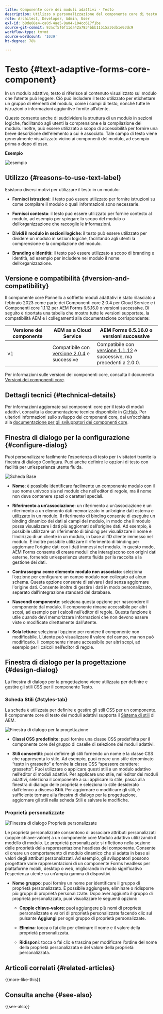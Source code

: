 ```yaml
---
title: Componente core dei moduli adattivi - Testo
description: Utilizzo o personalizzazione del componente core di testo dei moduli adattivi.
role: Architect, Developer, Admin, User
exl-id: b8de68e4-ca0d-4ae5-9a04-104cc617f1be
source-git-commit: 93acf5f6f11da42a7834bbb11b15a36db1e03dc9
workflow-type: tm+mt
source-wordcount: '1039'
ht-degree: 78%

---
```


# Testo {#text-adaptive-forms-core-component}

In un modulo adattivo, testo si riferisce al contenuto visualizzato sul modulo che l’utente può leggere. Ciò può includere il testo utilizzato per etichettare un gruppo di elementi del modulo, come i campi di testo, nonché tutte le istruzioni o informazioni aggiuntive fornite all’utente.

Questo consente anche di suddividere la struttura di un modulo in sezioni logiche, facilitando agli utenti la comprensione e la compilazione del modulo. Inoltre, può essere utilizzato a scopo di accessibilità per fornire una breve descrizione dell’elemento a cui è associato. Tale campo di testo viene generalmente visualizzato vicino ai componenti del modulo, ad esempio prima o dopo di esso.

**Esempio**

![esempio](/help/adaptive-forms/assets/text.png)

## Utilizzo {#reasons-to-use-text-label}

Esistono diversi motivi per utilizzare il testo in un modulo:

- **Fornisci istruzioni**: il testo può essere utilizzato per fornire istruzioni su come compilare il modulo o quali informazioni sono necessarie.

- **Fornisci contesto**: il testo può essere utilizzato per fornire contesto al modulo, ad esempio per spiegare lo scopo del modulo o dell’organizzazione che raccoglie le informazioni.

- **Dividi il modulo in sezioni logiche**: il testo può essere utilizzato per dividere un modulo in sezioni logiche, facilitando agli utenti la comprensione e la compilazione del modulo.

- **Branding e identità**: il testo può essere utilizzato a scopo di branding e identità, ad esempio per includere nel modulo il nome dell’organizzazione.

## Versione e compatibilità {#version-and-compatibility}

Il componente core Pannello a soffietto moduli adattativi è stato rilasciato a febbraio 2023 come parte dei Componenti core 2.0.4 per Cloud Service e i Componenti core 1.1.12 per AEM Forms 6.5.16.0 o versioni successive. Di seguito è riportata una tabella che mostra tutte le versioni supportate, la compatibilità AEM e i collegamenti alla documentazione corrispondente:

| Versione del componente | AEM as a Cloud Service | AEM Forms 6.5.16.0 o versioni successive |
|---|---|---|
| v1 | Compatibile con<br>[versione 2.0.4](/help/adaptive-forms/version.md) e successive | Compatibile con <br>[versione 1.1.12](/help/adaptive-forms/version.md) e successive, ma precedenti a 2.0.0. |

Per informazioni sulle versioni dei componenti core, consulta il documento [Versioni dei componenti core](/help/adaptive-forms/version.md).

<!-- ## Sample Component Output {#sample-component-output}

To experience the Accordion Component as well as see examples of its configuration options as well as HTML and JSON output, visit the [Component Library](https://adobe.com/go/aem_cmp_library_accordion). -->

## Dettagli tecnici {#technical-details}

Per informazioni aggiornate sui componenti core per il testo di moduli adattivi, consulta la documentazione tecnica disponibile in [GitHub](https://github.com/adobe/aem-core-forms-components/tree/master/ui.af.apps/src/main/content/jcr_root/apps/core/fd/components/form/text/v1/text). Per ulteriori informazioni sullo sviluppo dei componenti core, dai un’occhiata alla [documentazione per gli sviluppatori dei componenti core](/help/developing/overview.md).

## Finestra di dialogo per la configurazione {#configure-dialog}

Puoi personalizzare facilmente l’esperienza di testo per i visitatori tramite la finestra di dialogo Configura. Puoi anche definire le opzioni di testo con facilità per un’esperienza utente fluida.

![Scheda Base](/help/adaptive-forms/assets/text_properties.png)

- **Nome**: è possibile identificare facilmente un componente modulo con il suo nome univoco sia nel modulo che nell’editor di regole, ma il nome non deve contenere spazi o caratteri speciali.

- **Riferimento a un’associazione**: un riferimento a un’associazione è un riferimento a un elemento dati memorizzato in un’origine dati esterna e utilizzato in un modulo. Il riferimento di binding consente di eseguire un binding dinamico dei dati ai campi del modulo, in modo che il modulo possa visualizzare i dati più aggiornati dell’origine dati. Ad esempio, è possibile utilizzare un riferimento di binding per visualizzare il nome e l’indirizzo di un cliente in un modulo, in base all’ID cliente immesso nel modulo. È inoltre possibile utilizzare il riferimento di binding per aggiornare l’origine dati con i dati immessi nel modulo. In questo modo, AEM Forms consente di creare moduli che interagiscono con origini dati esterne, fornendo un’esperienza utente fluida per la raccolta e la gestione dei dati.
- **Contrassegna come elemento modulo non associato**: seleziona l’opzione per configurare un campo modulo non collegato ad alcun schema. Questa opzione consente di salvare i dati senza aggiornare l&#39;origine dati. Consente inoltre di gestire i dati in modo personalizzato, separato dall’integrazione standard del database.
- **Nascondi componente**: seleziona questa opzione per nascondere il componente dal modulo. Il componente rimane accessibile per altri scopi, ad esempio per i calcoli nell’editor di regole. Questa funzione è utile quando devi memorizzare informazioni che non devono essere viste o modificate direttamente dall’utente.
- **Sola lettura**: seleziona l’opzione per rendere il componente non modificabile. L’utente può visualizzare il valore del campo, ma non può modificarlo. Il componente rimane accessibile per altri scopi, ad esempio per i calcoli nell’editor di regole.


## Finestra di dialogo per la progettazione {#design-dialog}

La finestra di dialogo per la progettazione viene utilizzata per definire e gestire gli stili CSS per il componente Testo.

### Scheda Stili {#styles-tab}

La scheda è utilizzata per definire e gestire gli stili CSS per un componente. Il componente core di testo dei moduli adattivi supporta il [Sistema di stili](/help/get-started/authoring.md#component-styling) di AEM.

![Finestra di dialogo per la progettazione](/help/adaptive-forms/assets/checkbox-style.png)

- **Classi CSS predefinite**: puoi fornire una classe CSS predefinita per il componente core del gruppo di caselle di selezione dei moduli adattivi.

- **Stili consentiti**: puoi definire gli stili fornendo un nome e la classe CSS che rappresenta lo stile. Ad esempio, puoi creare uno stile denominato “testo in grassetto” e fornire la classe CSS “spessore carattere: grassetto”. Puoi utilizzare o applicare questi stili a un modulo adattivo nell’editor di moduli adattivi. Per applicare uno stile, nell’editor dei moduli adattivi, seleziona il componente a cui applicare lo stile, passa alla finestra di dialogo delle proprietà e seleziona lo stile desiderato dall’elenco a discesa **Stili**. Per aggiornare o modificare gli stili, è sufficiente tornare alla finestra di dialogo per la progettazione, aggiornare gli stili nella scheda Stili e salvare le modifiche.

### Proprietà personalizzate

![Finestra di dialogo Proprietà personalizzate](/help/adaptive-forms/assets/checkbox-customproperties.png)

Le proprietà personalizzate consentono di associare attributi personalizzati (coppie chiave-valore) a un componente core Modulo adattivo utilizzando il modello di modulo. Le proprietà personalizzate si riflettono nella sezione delle proprietà della rappresentazione headless del componente. Consente di creare un comportamento di modulo dinamico che si adatta in base ai valori degli attributi personalizzati. Ad esempio, gli sviluppatori possono progettare varie rappresentazioni di un componente Forms headless per piattaforme mobili, desktop o web, migliorando in modo significativo l’esperienza utente su un’ampia gamma di dispositivi.

- **Nome gruppo**: puoi fornire un nome per identificare il gruppo di proprietà personalizzato. È possibile aggiungere, eliminare o ridisporre più gruppi di proprietà personalizzate. Dopo aver aggiunto il gruppo di proprietà personalizzato, puoi visualizzare le seguenti opzioni:

   - **Coppie chiave-valore**: puoi aggiungere più nomi di proprietà personalizzate e valori di proprietà personalizzate facendo clic sul pulsante **Aggiungi** per ogni gruppo di proprietà personalizzate.

   - **Elimina**: tocca o fai clic per eliminare il nome e il valore della proprietà personalizzata.

   - **Ridisponi**: tocca o fai clic e trascina per modificare l’ordine del nome della proprietà personalizzata e del valore della proprietà personalizzata.

## Articoli correlati {#related-articles}

{{more-like-this}}

## Consulta anche {#see-also}

{{see-also}}
